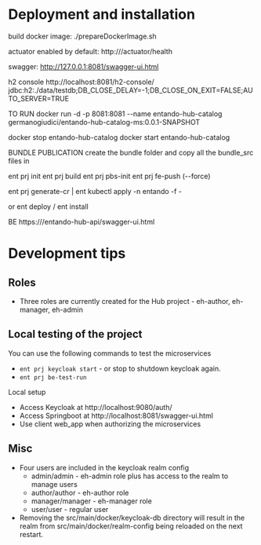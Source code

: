 # Deployment and installation

build docker image:
./prepareDockerImage.sh

actuator enabled by default:
http://<url>/actuator/health

swagger:
http://127.0.0.1:8081/swagger-ui.html

h2 console
http://localhost:8081/h2-console/
jdbc:h2:./data/testdb;DB_CLOSE_DELAY=-1;DB_CLOSE_ON_EXIT=FALSE;AUTO_SERVER=TRUE

TO RUN
docker run -d -p 8081:8081 --name entando-hub-catalog germanogiudici/entando-hub-catalog-ms:0.0.1-SNAPSHOT

docker stop entando-hub-catalog
docker start entando-hub-catalog


BUNDLE PUBLICATION
 create the bundle folder and copy all the bundle_src files in

ent prj init
ent prj build
ent prj pbs-init
ent prj fe-push (--force)

ent prj generate-cr | ent kubectl apply -n entando -f -

or ent deploy / ent install 


BE
https://<entando-url>/entando-hub-api/swagger-ui.html

# Development tips
## Roles
* Three roles are currently created for the Hub project - eh-author, eh-manager, eh-admin

## Local testing of the project
You can use the following commands to test the microservices 
* `ent prj keycloak start` - or stop to shutdown keycloak again.
* `ent prj be-test-run`

Local setup
* Access Keycloak at http://localhost:9080/auth/
* Access Springboot at http://localhost:8081/swagger-ui.html
* Use client web_app when authorizing the microservices

## Misc
* Four users are included in the keycloak realm config
  * admin/admin - eh-admin role plus has access to the realm to manage users
  * author/author - eh-author role
  * manager/manager - eh-manager role
  * user/user - regular user
* Removing the src/main/docker/keycloak-db directory will result in the realm from src/main/docker/realm-config being reloaded on the next restart.
